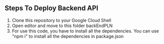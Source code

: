 ## Steps To Deploy Backend API

1. Clone this repository to your Google Cloud Shell
2. Open editor and move to this folder backEndPLN
3. For use this code, you have to install all the dependencies. You can use "npm i" to install all the dependencies in package.json
